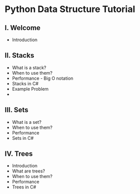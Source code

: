 # Python Data Structure Tutorial

## I. Welcome
* Introduction

## II. Stacks
* What is a stack?
* When to use them?
* Performance - Big O notation
* Stacks in C#
* Example Problem
* 
 
## III. Sets
* What is a set?
* When to use them?
* Performance
* Sets in C#

## IV. Trees
* Introduction
* What are trees?
* When to use them?
* Performance
* Trees in C#
